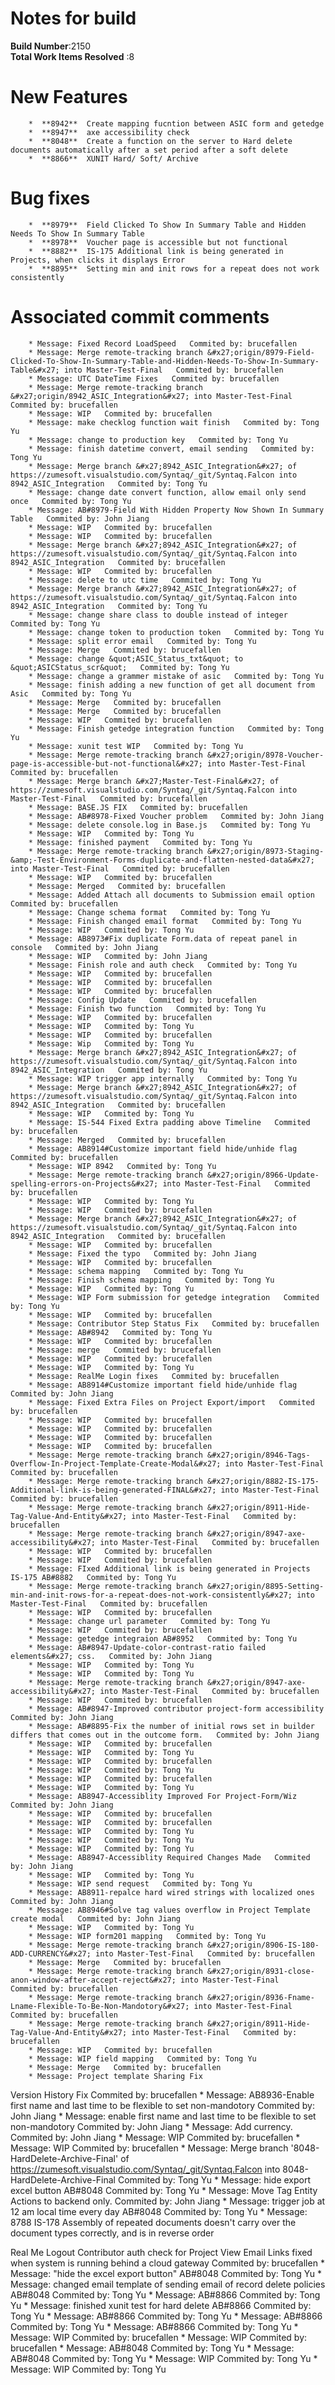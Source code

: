 # Notes for build
**Build Number**:2150   
**Total Work Items Resolved** :8

#  New Features
        *  **8942**  Create mapping fucntion between ASIC form and getedge
        *  **8947**  axe accessibility check
        *  **8048**  Create a function on the server to Hard delete documents automatically after a set period after a soft delete
        *  **8866**  XUNIT Hard/ Soft/ Archive

#  Bug fixes
        *  **8979**  Field Clicked To Show In Summary Table and Hidden Needs To Show In Summary Table
        *  **8978**  Voucher page is accessible but not functional
        *  **8882**  IS-175 Additional link is being generated in Projects, when clicks it displays Error
        *  **8895**  Setting min and init rows for a repeat does not work consistently


#  Associated commit comments
        * Message: Fixed Record LoadSpeed   Commited by: brucefallen
        * Message: Merge remote-tracking branch &#x27;origin/8979-Field-Clicked-To-Show-In-Summary-Table-and-Hidden-Needs-To-Show-In-Summary-Table&#x27; into Master-Test-Final   Commited by: brucefallen
        * Message: UTC DateTime Fixes   Commited by: brucefallen
        * Message: Merge remote-tracking branch &#x27;origin/8942_ASIC_Integration&#x27; into Master-Test-Final   Commited by: brucefallen
        * Message: WIP   Commited by: brucefallen
        * Message: make checklog function wait finish   Commited by: Tong Yu
        * Message: change to production key   Commited by: Tong Yu
        * Message: finish datetime convert, email sending   Commited by: Tong Yu
        * Message: Merge branch &#x27;8942_ASIC_Integration&#x27; of https://zumesoft.visualstudio.com/Syntaq/_git/Syntaq.Falcon into 8942_ASIC_Integration   Commited by: Tong Yu
        * Message: change date convert function, allow email only send once   Commited by: Tong Yu
        * Message: AB#8979-Field With Hidden Property Now Shown In Summary Table   Commited by: John Jiang
        * Message: WIP   Commited by: brucefallen
        * Message: WIP   Commited by: brucefallen
        * Message: Merge branch &#x27;8942_ASIC_Integration&#x27; of https://zumesoft.visualstudio.com/Syntaq/_git/Syntaq.Falcon into 8942_ASIC_Integration   Commited by: brucefallen
        * Message: WIP   Commited by: brucefallen
        * Message: delete to utc time   Commited by: Tong Yu
        * Message: Merge branch &#x27;8942_ASIC_Integration&#x27; of https://zumesoft.visualstudio.com/Syntaq/_git/Syntaq.Falcon into 8942_ASIC_Integration   Commited by: Tong Yu
        * Message: change share class to double instead of integer   Commited by: Tong Yu
        * Message: change token to production token   Commited by: Tong Yu
        * Message: split error email   Commited by: Tong Yu
        * Message: Merge   Commited by: brucefallen
        * Message: change &quot;ASIC_Status_txt&quot; to &quot;ASICStatus_scr&quot;   Commited by: Tong Yu
        * Message: change a grammer mistake of asic   Commited by: Tong Yu
        * Message: finish adding a new function of get all document from Asic   Commited by: Tong Yu
        * Message: Merge   Commited by: brucefallen
        * Message: Merge   Commited by: brucefallen
        * Message: WIP   Commited by: brucefallen
        * Message: Finish getedge integration function   Commited by: Tong Yu
        * Message: xunit test WIP   Commited by: Tong Yu
        * Message: Merge remote-tracking branch &#x27;origin/8978-Voucher-page-is-accessible-but-not-functional&#x27; into Master-Test-Final   Commited by: brucefallen
        * Message: Merge branch &#x27;Master-Test-Final&#x27; of https://zumesoft.visualstudio.com/Syntaq/_git/Syntaq.Falcon into Master-Test-Final   Commited by: brucefallen
        * Message: BASE.JS FIX   Commited by: brucefallen
        * Message: AB#8978-Fixed Voucher problem   Commited by: John Jiang
        * Message: delete console.log in Base.js   Commited by: Tong Yu
        * Message: WIP   Commited by: Tong Yu
        * Message: finished payment   Commited by: Tong Yu
        * Message: Merge remote-tracking branch &#x27;origin/8973-Staging-&amp;-Test-Environment-Forms-duplicate-and-flatten-nested-data&#x27; into Master-Test-Final   Commited by: brucefallen
        * Message: WIP   Commited by: brucefallen
        * Message: Merged   Commited by: brucefallen
        * Message: Added Attach all documents to Submission email option   Commited by: brucefallen
        * Message: Change schema format   Commited by: Tong Yu
        * Message: Finish changed email format   Commited by: Tong Yu
        * Message: WIP   Commited by: Tong Yu
        * Message: AB8973#Fix duplicate Form.data of repeat panel in console   Commited by: John Jiang
        * Message: WIP   Commited by: John Jiang
        * Message: Finish role and auth check   Commited by: Tong Yu
        * Message: WIP   Commited by: brucefallen
        * Message: WIP   Commited by: brucefallen
        * Message: WIP   Commited by: brucefallen
        * Message: Config Update   Commited by: brucefallen
        * Message: Finish two function   Commited by: Tong Yu
        * Message: WIP   Commited by: brucefallen
        * Message: WIP   Commited by: Tong Yu
        * Message: WIP   Commited by: brucefallen
        * Message: Wip   Commited by: Tong Yu
        * Message: Merge branch &#x27;8942_ASIC_Integration&#x27; of https://zumesoft.visualstudio.com/Syntaq/_git/Syntaq.Falcon into 8942_ASIC_Integration   Commited by: Tong Yu
        * Message: WIP trigger app internally   Commited by: Tong Yu
        * Message: Merge branch &#x27;8942_ASIC_Integration&#x27; of https://zumesoft.visualstudio.com/Syntaq/_git/Syntaq.Falcon into 8942_ASIC_Integration   Commited by: brucefallen
        * Message: WIP   Commited by: Tong Yu
        * Message: IS-544 Fixed Extra padding above Timeline   Commited by: brucefallen
        * Message: Merged   Commited by: brucefallen
        * Message: AB8914#Customize important field hide/unhide flag   Commited by: brucefallen
        * Message: WIP 8942   Commited by: Tong Yu
        * Message: Merge remote-tracking branch &#x27;origin/8966-Update-spelling-errors-on-Projects&#x27; into Master-Test-Final   Commited by: brucefallen
        * Message: WIP   Commited by: Tong Yu
        * Message: WIP   Commited by: brucefallen
        * Message: Merge branch &#x27;8942_ASIC_Integration&#x27; of https://zumesoft.visualstudio.com/Syntaq/_git/Syntaq.Falcon into 8942_ASIC_Integration   Commited by: brucefallen
        * Message: WIP   Commited by: brucefallen
        * Message: Fixed the typo   Commited by: John Jiang
        * Message: WIP   Commited by: brucefallen
        * Message: schema mapping   Commited by: Tong Yu
        * Message: Finish schema mapping   Commited by: Tong Yu
        * Message: WIP   Commited by: Tong Yu
        * Message: WIP Form submission for getedge integration   Commited by: Tong Yu
        * Message: WIP   Commited by: brucefallen
        * Message: Contributor Step Status Fix   Commited by: brucefallen
        * Message: AB#8942   Commited by: Tong Yu
        * Message: WIP   Commited by: brucefallen
        * Message: merge   Commited by: brucefallen
        * Message: WIP   Commited by: brucefallen
        * Message: WIP   Commited by: Tong Yu
        * Message: RealMe Login fixes   Commited by: brucefallen
        * Message: AB8914#Customize important field hide/unhide flag   Commited by: John Jiang
        * Message: Fixed Extra Files on Project Export/import   Commited by: brucefallen
        * Message: WIP   Commited by: brucefallen
        * Message: WIP   Commited by: brucefallen
        * Message: WIP   Commited by: brucefallen
        * Message: WIP   Commited by: brucefallen
        * Message: Merge remote-tracking branch &#x27;origin/8946-Tags-Overflow-In-Project-Template-Create-Modal&#x27; into Master-Test-Final   Commited by: brucefallen
        * Message: Merge remote-tracking branch &#x27;origin/8882-IS-175-Additional-link-is-being-generated-FINAL&#x27; into Master-Test-Final   Commited by: brucefallen
        * Message: Merge remote-tracking branch &#x27;origin/8911-Hide-Tag-Value-And-Entity&#x27; into Master-Test-Final   Commited by: brucefallen
        * Message: Merge remote-tracking branch &#x27;origin/8947-axe-accessibility&#x27; into Master-Test-Final   Commited by: brucefallen
        * Message: WIP   Commited by: brucefallen
        * Message: WIP   Commited by: brucefallen
        * Message: FIxed Additional link is being generated in Projects IS-175 AB#8882   Commited by: Tong Yu
        * Message: Merge remote-tracking branch &#x27;origin/8895-Setting-min-and-init-rows-for-a-repeat-does-not-work-consistently&#x27; into Master-Test-Final   Commited by: brucefallen
        * Message: WIP   Commited by: brucefallen
        * Message: change url parameter   Commited by: Tong Yu
        * Message: WIP   Commited by: brucefallen
        * Message: getedge integraion AB#8952   Commited by: Tong Yu
        * Message: AB#8947-Update-color-contrast-ratio failed elements&#x27; css.   Commited by: John Jiang
        * Message: WIP   Commited by: Tong Yu
        * Message: WIP   Commited by: Tong Yu
        * Message: Merge remote-tracking branch &#x27;origin/8947-axe-accessibility&#x27; into Master-Test-Final   Commited by: brucefallen
        * Message: WIP   Commited by: brucefallen
        * Message: AB#8947-Improved contributor project-form accessibility   Commited by: John Jiang
        * Message: AB#8895-Fix the number of initial rows set in builder differs that comes out in the outcome form.   Commited by: John Jiang
        * Message: WIP   Commited by: brucefallen
        * Message: WIP   Commited by: Tong Yu
        * Message: WIP   Commited by: brucefallen
        * Message: WIP   Commited by: Tong Yu
        * Message: WIP   Commited by: brucefallen
        * Message: WIP   Commited by: Tong Yu
        * Message: AB8947-Accessiblity Improved For Project-Form/Wiz   Commited by: John Jiang
        * Message: WIP   Commited by: brucefallen
        * Message: WIP   Commited by: brucefallen
        * Message: WIP   Commited by: Tong Yu
        * Message: WIP   Commited by: Tong Yu
        * Message: WIP   Commited by: Tong Yu
        * Message: AB8947-Accessiblity Required Changes Made   Commited by: John Jiang
        * Message: WIP   Commited by: Tong Yu
        * Message: WIP send request   Commited by: Tong Yu
        * Message: AB8911-repalce hard wired strings with localized ones   Commited by: John Jiang
        * Message: AB8946#Solve tag values overflow in Project Template create modal   Commited by: John Jiang
        * Message: WIP   Commited by: Tong Yu
        * Message: WIP form201 mapping   Commited by: Tong Yu
        * Message: Merge remote-tracking branch &#x27;origin/8906-IS-180-ADD-CURRENCY&#x27; into Master-Test-Final   Commited by: brucefallen
        * Message: Merge   Commited by: brucefallen
        * Message: Merge remote-tracking branch &#x27;origin/8931-close-anon-window-after-accept-reject&#x27; into Master-Test-Final   Commited by: brucefallen
        * Message: Merge remote-tracking branch &#x27;origin/8936-Fname-Lname-Flexible-To-Be-Non-Mandotory&#x27; into Master-Test-Final   Commited by: brucefallen
        * Message: Merge remote-tracking branch &#x27;origin/8911-Hide-Tag-Value-And-Entity&#x27; into Master-Test-Final   Commited by: brucefallen
        * Message: WIP   Commited by: brucefallen
        * Message: WIP field mapping   Commited by: Tong Yu
        * Message: Merge   Commited by: brucefallen
        * Message: Project template Sharing Fix
Version History Fix   Commited by: brucefallen
        * Message: AB8936-Enable first name and last time to be flexible to set non-mandotory   Commited by: John Jiang
        * Message: enable first name and last time to be flexible to set non-mandotory   Commited by: John Jiang
        * Message: Add currency.   Commited by: John Jiang
        * Message: WIP   Commited by: brucefallen
        * Message: WIP   Commited by: brucefallen
        * Message: Merge branch &#x27;8048-HardDelete-Archive-Final&#x27; of https://zumesoft.visualstudio.com/Syntaq/_git/Syntaq.Falcon into 8048-HardDelete-Archive-Final   Commited by: Tong Yu
        * Message: hide export excel button AB#8048   Commited by: Tong Yu
        * Message: Move Tag Entity Actions to backend only.   Commited by: John Jiang
        * Message: trigger job at 12 am local time every day AB#8048   Commited by: Tong Yu
        * Message: 8788 IS-178 Assembly of repeated documents doesn&#x27;t carry over the document types correctly, and is in reverse order

Real Me Logout
Contributor auth check for Project View
Email Links fixed when system is running behind a cloud gateway   Commited by: brucefallen
        * Message: &quot;hide the excel export button&quot; AB#8048   Commited by: Tong Yu
        * Message: changed email template of sending email of record delete policies AB#8048   Commited by: Tong Yu
        * Message: AB#8866   Commited by: Tong Yu
        * Message: finished xunit test for hard delete AB#8866   Commited by: Tong Yu
        * Message: AB#8866   Commited by: Tong Yu
        * Message: AB#8866   Commited by: Tong Yu
        * Message: AB#8866   Commited by: Tong Yu
        * Message: WIP   Commited by: brucefallen
        * Message: WIP   Commited by: brucefallen
        * Message: AB#8048   Commited by: Tong Yu
        * Message: AB#8048   Commited by: Tong Yu
        * Message: WIP   Commited by: Tong Yu
        * Message: WIP   Commited by: Tong Yu
